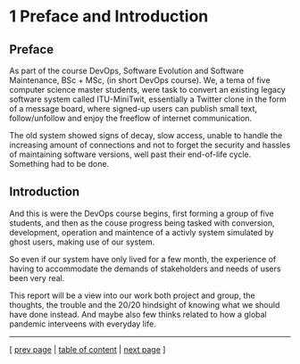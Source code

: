 # 1 Preface and Introduction

## Preface
As part of the course DevOps, Software Evolution and Software Maintenance, BSc + MSc, (in short DevOps course). We, a tema of five computer science master students, were task to convert an existing legacy software system called ITU-MiniTwit, essentially a Twitter clone in the form of a message board, where signed-up users can publish small text, follow/unfollow and enjoy the freeflow of internet communication.

The old system showed signs of decay, slow access, unable to handle the increasing amount of connections and not to forget the security and hassles of maintaining software versions, well past their end-of-life cycle. Something had to be done.

## Introduction
And this is were the DevOps course begins, first forming a group of five students, and then as the couse progress being tasked with conversion, development, operation and maintence of a activly system simulated by ghost users, making use of our system.

So even if our system have only lived for a few month, the experience of having to accommodate the demands of stakeholders and needs of users been very real.

This report will be a view into our work both project and group, the thoughts, the trouble and the 20/20 hindsight of knowing what we should have done instead. And maybe also few thinks related to how a global pandemic interveens with everyday life.

---
[ [prev page](../table_of_content.md) | [table of content](../table_of_content.md) | [next page](../chapters/200_systems_perspective.md) ]
